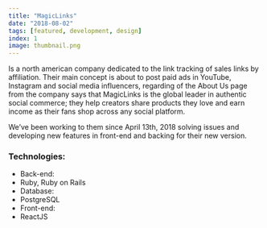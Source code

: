```yaml
---
title: "MagicLinks"
date: "2018-08-02"
tags: [featured, development, design]
index: 1
image: thumbnail.png
---
```


Is a north american company dedicated to the link tracking of sales links by affiliation. Their main concept is about to post paid ads in YouTube, Instagram and social media influencers, regarding of the About Us page from the company says that MagicLinks is the global leader in authentic social commerce; they help creators share products they love and earn income as their fans shop across any social platform.

We’ve been working to them since April 13th, 2018 solving issues and developing new features in front-end and backing for their new version.

### Technologies:
- Back-end:
- Ruby, Ruby on Rails
- Database:
- PostgreSQL
- Front-end:
- ReactJS
